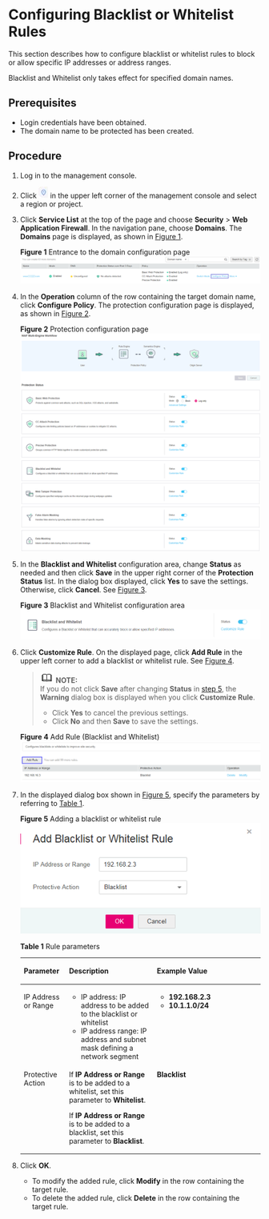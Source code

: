 # Configuring Blacklist or Whitelist Rules<a name="waf_01_0012"></a>

This section describes how to configure  blacklist or whitelist  rules to block or allow specific IP addresses or address ranges.

Blacklist and Whitelist  only takes effect for specified domain names.

## Prerequisites<a name="section2256777914731"></a>

-   Login credentials have been obtained.
-   The domain name to be protected has been created.

## Procedure<a name="section61533550183130"></a>

1.  Log in to the management console.
2.  Click  ![](figures/icon-region.png)  in the upper left corner of the management console and select a region or project.
3.  Click  **Service List**  at the top of the page and choose  **Security**  \>  **Web Application Firewall**. In the navigation pane, choose  **Domains**. The  **Domains**  page is displayed, as shown in  [Figure 1](#waf_01_0008_fig164792010154510).

    **Figure  1**  Entrance to the domain configuration page<a name="waf_01_0008_fig164792010154510"></a>  
    ![](figures/entrance-to-the-domain-configuration-page.png "entrance-to-the-domain-configuration-page")

4.  In the  **Operation**  column of the row containing the target domain name, click  **Configure Policy**. The protection configuration page is displayed, as shown in  [Figure 2](#waf_01_0008_fig16197124372015).

    **Figure  2**  Protection configuration page<a name="waf_01_0008_fig16197124372015"></a>  
    ![](figures/protection-configuration-page.png "protection-configuration-page")

5.  <a name="li33536816115011"></a>In the  **Blacklist and Whitelist**  configuration area, change  **Status**  as needed and then click  **Save**  in the upper right corner of the  **Protection Status**  list. In the dialog box displayed, click  **Yes**  to save the settings. Otherwise, click  **Cancel**. See  [Figure 3](#fig0358162863015).

    **Figure  3**  Blacklist and Whitelist configuration area<a name="fig0358162863015"></a>  
    ![](figures/blacklist-and-whitelist-configuration-area.png "blacklist-and-whitelist-configuration-area")

6.  Click  **Customize Rule**. On the displayed page, click  **Add Rule**  in the upper left corner to add a blacklist or whitelist rule. See  [Figure 4](#fig337411411269).

    >![](public_sys-resources/icon-note.gif) **NOTE:**   
    >If you do not click  **Save**  after changing  **Status**  in  [step 5](#li33536816115011), the  **Warning**  dialog box is displayed when you click  **Customize Rule**.  
    >-   Click  **Yes**  to cancel the previous settings.  
    >-   Click  **No**  and then  **Save**  to save the settings.  

    **Figure  4**  Add Rule \(Blacklist and Whitelist\)<a name="fig337411411269"></a>  
    ![](figures/add-rule-(blacklist-and-whitelist).png "add-rule-(blacklist-and-whitelist)")

7.  In the displayed dialog box shown in  [Figure 5](#fig22686744114137), specify the parameters by referring to  [Table 1](#table27095251482).

    **Figure  5**  Adding a blacklist or whitelist rule<a name="fig22686744114137"></a>  
    ![](figures/adding-a-blacklist-or-whitelist-rule.png "adding-a-blacklist-or-whitelist-rule")

    **Table  1**  Rule parameters

    <a name="table27095251482"></a>
    <table><thead align="left"><tr id="row137101425382"><th class="cellrowborder" valign="top" width="18.81188118811881%" id="mcps1.2.4.1.1"><p id="p7710142515815"><a name="p7710142515815"></a><a name="p7710142515815"></a>Parameter</p>
    </th>
    <th class="cellrowborder" valign="top" width="36.583658365836584%" id="mcps1.2.4.1.2"><p id="p871117253815"><a name="p871117253815"></a><a name="p871117253815"></a>Description</p>
    </th>
    <th class="cellrowborder" valign="top" width="44.604460446044605%" id="mcps1.2.4.1.3"><p id="p1571112518818"><a name="p1571112518818"></a><a name="p1571112518818"></a>Example Value</p>
    </th>
    </tr>
    </thead>
    <tbody><tr id="row20711192519818"><td class="cellrowborder" valign="top" width="18.81188118811881%" headers="mcps1.2.4.1.1 "><p id="p77111025289"><a name="p77111025289"></a><a name="p77111025289"></a>IP Address or Range</p>
    </td>
    <td class="cellrowborder" valign="top" width="36.583658365836584%" headers="mcps1.2.4.1.2 "><a name="ul129831037141019"></a><a name="ul129831037141019"></a><ul id="ul129831037141019"><li>IP address: IP address to be added to the blacklist or whitelist</li><li>IP address range: IP address and subnet mask defining a network segment</li></ul>
    </td>
    <td class="cellrowborder" valign="top" width="44.604460446044605%" headers="mcps1.2.4.1.3 "><a name="ul77819464108"></a><a name="ul77819464108"></a><ul id="ul77819464108"><li><strong id="b19851853123111"><a name="b19851853123111"></a><a name="b19851853123111"></a>192.168.2.3</strong></li><li><strong id="b132423494412"><a name="b132423494412"></a><a name="b132423494412"></a>10.1.1.0/24</strong></li></ul>
    </td>
    </tr>
    <tr id="row290515450818"><td class="cellrowborder" valign="top" width="18.81188118811881%" headers="mcps1.2.4.1.1 "><p id="p790512451282"><a name="p790512451282"></a><a name="p790512451282"></a>Protective Action</p>
    </td>
    <td class="cellrowborder" valign="top" width="36.583658365836584%" headers="mcps1.2.4.1.2 "><p id="p0906145582"><a name="p0906145582"></a><a name="p0906145582"></a>If <strong id="b256050404144042"><a name="b256050404144042"></a><a name="b256050404144042"></a>IP Address or Range</strong> is to be added to a whitelist, set this parameter to <strong id="b842352706144133"><a name="b842352706144133"></a><a name="b842352706144133"></a>Whitelist</strong>.</p>
    <p id="p678811254215"><a name="p678811254215"></a><a name="p678811254215"></a>If <strong id="b533344072144151"><a name="b533344072144151"></a><a name="b533344072144151"></a>IP Address or Range</strong> is to be added to a blacklist, set this parameter to <strong id="b1340077337144151"><a name="b1340077337144151"></a><a name="b1340077337144151"></a>Blacklist</strong>.</p>
    </td>
    <td class="cellrowborder" valign="top" width="44.604460446044605%" headers="mcps1.2.4.1.3 "><p id="p10436236121516"><a name="p10436236121516"></a><a name="p10436236121516"></a><span class="parmvalue" id="parmvalue18280195841"><a name="parmvalue18280195841"></a><a name="parmvalue18280195841"></a><b>Blacklist</b></span></p>
    </td>
    </tr>
    </tbody>
    </table>

8.  Click  **OK**.
    -   To modify the added rule, click  **Modify**  in the row containing the target rule.
    -   To delete the added rule, click  **Delete**  in the row containing the target rule.


